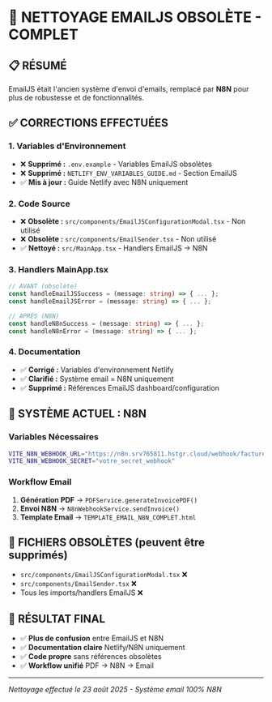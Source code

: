 # 🧹 NETTOYAGE EMAILJS OBSOLÈTE - COMPLET

## 📋 RÉSUMÉ
EmailJS était l'ancien système d'envoi d'emails, remplacé par **N8N** pour plus de robustesse et de fonctionnalités.

## ✅ CORRECTIONS EFFECTUÉES

### 1. Variables d'Environnement
- ❌ **Supprimé :** `.env.example` - Variables EmailJS obsolètes
- ❌ **Supprimé :** `NETLIFY_ENV_VARIABLES_GUIDE.md` - Section EmailJS
- ✅ **Mis à jour :** Guide Netlify avec N8N uniquement

### 2. Code Source
- ❌ **Obsolète :** `src/components/EmailJSConfigurationModal.tsx` - Non utilisé
- ❌ **Obsolète :** `src/components/EmailSender.tsx` - Non utilisé  
- ✅ **Nettoyé :** `src/MainApp.tsx` - Handlers EmailJS → N8N

### 3. Handlers MainApp.tsx
```typescript
// AVANT (obsolète)
const handleEmailJSSuccess = (message: string) => { ... };
const handleEmailJSError = (message: string) => { ... };

// APRÈS (N8N)
const handleN8nSuccess = (message: string) => { ... };
const handleN8nError = (message: string) => { ... };
```

### 4. Documentation
- ✅ **Corrigé :** Variables d'environnement Netlify
- ✅ **Clarifié :** Système email = N8N uniquement
- ✅ **Supprimé :** Références EmailJS dashboard/configuration

## 🔗 SYSTÈME ACTUEL : N8N

### Variables Nécessaires
```bash
VITE_N8N_WEBHOOK_URL="https://n8n.srv765811.hstgr.cloud/webhook/facture-universelle"
VITE_N8N_WEBHOOK_SECRET="votre_secret_webhook"
```

### Workflow Email
1. **Génération PDF** → `PDFService.generateInvoicePDF()`
2. **Envoi N8N** → `N8nWebhookService.sendInvoice()`
3. **Template Email** → `TEMPLATE_EMAIL_N8N_COMPLET.html`

## 📁 FICHIERS OBSOLÈTES (peuvent être supprimés)
- `src/components/EmailJSConfigurationModal.tsx` ❌
- `src/components/EmailSender.tsx` ❌  
- Tous les imports/handlers EmailJS ❌

## 🎯 RÉSULTAT FINAL
- ✅ **Plus de confusion** entre EmailJS et N8N
- ✅ **Documentation claire** Netlify/N8N uniquement  
- ✅ **Code propre** sans références obsolètes
- ✅ **Workflow unifié** PDF → N8N → Email

---
*Nettoyage effectué le 23 août 2025 - Système email 100% N8N*
